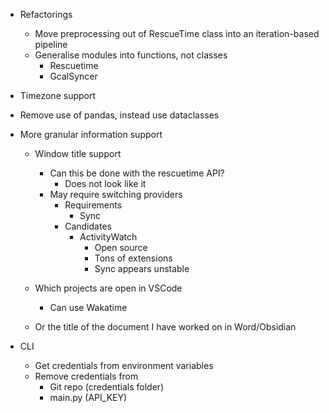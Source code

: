 * Refactorings
    * Move preprocessing out of RescueTime class into an iteration-based pipeline
    * Generalise modules into functions, not classes
        * Rescuetime
        * GcalSyncer

* Timezone support

* Remove use of pandas, instead use dataclasses

* More granular information support
    * Window title support
        * Can this be done with the rescuetime API?
            * Does not look like it
        * May require switching providers
            * Requirements
                * Sync
            * Candidates
                * ActivityWatch 
                    * Open source
                    * Tons of extensions
                    * Sync appears unstable

    * Which projects are open in VSCode
        * Can use Wakatime

    * Or the title of the document I have worked on in Word/Obsidian

* CLI
    * Get credentials from environment variables 
    * Remove credentials from
        * Git repo (credentials folder)
        * main.py (API_KEY)
